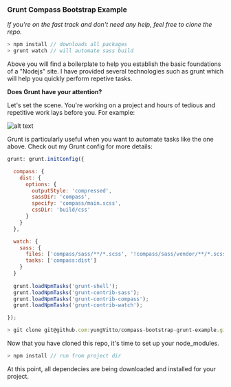 ### Grunt Compass Bootstrap Example

*If you're on the fast track and don't need any help, feel free to clone the repo.*

  ```javascript
  > npm install // downloads all packages
  > grunt watch // will automate sass build
  ```

Above you will find a boilerplate to help you establish the basic foundations of a "Nodejs" site. I have provided several technologies such as grunt which will help you quickly perform repetive tasks.

**Does Grunt have your attention?**

Let's set the scene. You're working on a project and hours of tedious and repetitive work lays before you. For example:

![alt text](https://raw.github.com/yungVitto/compass-bootstrap-grunt-example/master/readme.fw.png "Sass Example")

Grunt is particularly useful when you want to automate tasks like the one above. Check out my Grunt config for more details:

  ```javascript
  grunt: grunt.initConfig({

    compass: {
      dist: {   
        options: {
          outputStyle: 'compressed',
          sassDir: 'compass',
          specify: 'compass/main.scss',
          cssDir: 'build/css'
        }
      }
    },

    watch: {
      sass: {
        files: ['compass/sass/**/*.scss', '!compass/sass/vendor/**/*.scss'],
        tasks: ['compass:dist']
      }
    }
    
    grunt.loadNpmTasks('grunt-shell');
    grunt.loadNpmTasks('grunt-contrib-sass');
    grunt.loadNpmTasks('grunt-contrib-compass');
    grunt.loadNpmTasks('grunt-contrib-watch');

  });
  ```
  
  ``` javascript
  > git clone git@github.com:yungVitto/compass-bootstrap-grunt-example.git
  ```
 
Now that you have cloned this repo, it's time to set up your node_modules.

  ``` javascript
  > npm install // run from project dir
  ```
  
At this point, all dependecies are being downloaded and installed for your project.
  
  
  
